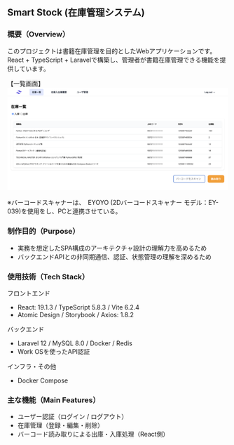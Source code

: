 ## Smart Stock (在庫管理システム)

### 概要（Overview）
このプロジェクトは書籍在庫管理を目的としたWebアプリケーションです。  
React + TypeScript + Laravelで構築し、管理者が書籍在庫管理できる機能を提供しています。

【一覧画面】
![一覧画面](/public/images/img.png)

※バーコードスキャナーは、　EYOYO (2Dバーコードスキャナー モデル：EY-039)を使用をし、PCと連携させている。

### 制作目的（Purpose）
- 実務を想定したSPA構成のアーキテクチャ設計の理解力を高めるため
- バックエンドAPIとの非同期通信、認証、状態管理の理解を深めるため

### 使用技術（Tech Stack）
フロントエンド
- React: 19.1.3 / TypeScript 5.8.3 / Vite 6.2.4
- Atomic Design / Storybook / Axios: 1.8.2

バックエンド
- Laravel 12 / MySQL 8.0 / Docker / Redis
- Work OSを使ったAPI認証

インフラ・その他
- Docker Compose

### 主な機能（Main Features）
- ユーザー認証（ログイン / ログアウト）
- 在庫管理（登録・編集・削除）
- バーコード読み取りによる出庫・入庫処理（React側）
